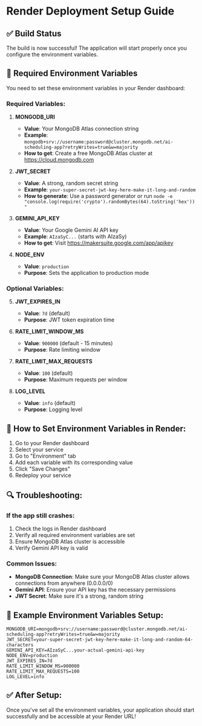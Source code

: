 # Render Deployment Setup Guide

## ✅ Build Status

The build is now successful! The application will start properly once you configure the environment variables.

## 🔧 Required Environment Variables

You need to set these environment variables in your Render dashboard:

### **Required Variables:**

1. **MONGODB_URI**

   - **Value**: Your MongoDB Atlas connection string
   - **Example**: `mongodb+srv://username:password@cluster.mongodb.net/ai-scheduling-app?retryWrites=true&w=majority`
   - **How to get**: Create a free MongoDB Atlas cluster at https://cloud.mongodb.com

2. **JWT_SECRET**

   - **Value**: A strong, random secret string
   - **Example**: `your-super-secret-jwt-key-here-make-it-long-and-random`
   - **How to generate**: Use a password generator or run `node -e "console.log(require('crypto').randomBytes(64).toString('hex'))"`

3. **GEMINI_API_KEY**

   - **Value**: Your Google Gemini AI API key
   - **Example**: `AIzaSyC...` (starts with AIzaSy)
   - **How to get**: Visit https://makersuite.google.com/app/apikey

4. **NODE_ENV**
   - **Value**: `production`
   - **Purpose**: Sets the application to production mode

### **Optional Variables:**

5. **JWT_EXPIRES_IN**

   - **Value**: `7d` (default)
   - **Purpose**: JWT token expiration time

6. **RATE_LIMIT_WINDOW_MS**

   - **Value**: `900000` (default - 15 minutes)
   - **Purpose**: Rate limiting window

7. **RATE_LIMIT_MAX_REQUESTS**

   - **Value**: `100` (default)
   - **Purpose**: Maximum requests per window

8. **LOG_LEVEL**
   - **Value**: `info` (default)
   - **Purpose**: Logging level

## 🚀 How to Set Environment Variables in Render:

1. Go to your Render dashboard
2. Select your service
3. Go to "Environment" tab
4. Add each variable with its corresponding value
5. Click "Save Changes"
6. Redeploy your service

## 🔍 Troubleshooting:

### If the app still crashes:

1. Check the logs in Render dashboard
2. Verify all required environment variables are set
3. Ensure MongoDB Atlas cluster is accessible
4. Verify Gemini API key is valid

### Common Issues:

- **MongoDB Connection**: Make sure your MongoDB Atlas cluster allows connections from anywhere (0.0.0.0/0)
- **Gemini API**: Ensure your API key has the necessary permissions
- **JWT Secret**: Make sure it's a strong, random string

## 📝 Example Environment Variables Setup:

```
MONGODB_URI=mongodb+srv://username:password@cluster.mongodb.net/ai-scheduling-app?retryWrites=true&w=majority
JWT_SECRET=your-super-secret-jwt-key-here-make-it-long-and-random-64-characters
GEMINI_API_KEY=AIzaSyC...your-actual-gemini-api-key
NODE_ENV=production
JWT_EXPIRES_IN=7d
RATE_LIMIT_WINDOW_MS=900000
RATE_LIMIT_MAX_REQUESTS=100
LOG_LEVEL=info
```

## ✅ After Setup:

Once you've set all the environment variables, your application should start successfully and be accessible at your Render URL!
